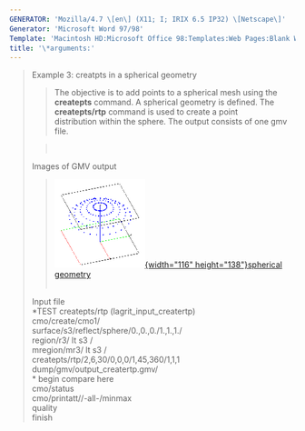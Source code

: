```yaml
---
GENERATOR: 'Mozilla/4.7 \[en\] (X11; I; IRIX 6.5 IP32) \[Netscape\]'
Generator: 'Microsoft Word 97/98'
Template: 'Macintosh HD:Microsoft Office 98:Templates:Web Pages:Blank Web Page'
title: '\*arguments:'
---
```


> Example 3: creatpts in a spherical geometry
>
> > The objective is to add points to a spherical mesh using the
> > **createpts** command.
> > A spherical geometry is defined. The **createpts/rtp** command is
> > used to create a point\
> > distribution within the sphere. The output consists of one gmv file.
>
> >  
>
> Images of GMV output
>
> > [![](image/image3tn.gif){width="116"
> > height="138"}](./image/image3.gif)[spherical
> > geometry](image/image3.gif)\
> >  
>
> Input file\
> \*TEST createpts/rtp (lagrit\_input\_creatertp)\
> cmo/create/cmo1/\
> surface/s3/reflect/sphere/0.,0.,0./1.,1.,1./\
> region/r3/ lt s3 /\
> mregion/mr3/ lt s3 /\
> createpts/rtp/2,6,30/0,0,0/1,45,360/1,1,1\
> dump/gmv/output\_creatertp.gmv/\
> \* begin compare here\
> cmo/status\
> cmo/printatt//-all-/minmax\
> quality\
> finish
